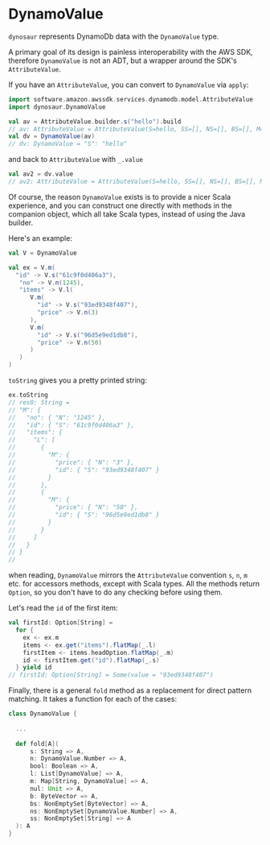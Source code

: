 # DynamoValue

`dynosaur` represents DynamoDb data with the `DynamoValue` type.

A primary goal of its design is painless interoperability with the AWS
SDK, therefore `DynamoValue` is not an ADT, but a wrapper around the
SDK's `AttributeValue`.

If you have an `AttributeValue`, you can convert to `DynamoValue` via
`apply`:

```scala
import software.amazon.awssdk.services.dynamodb.model.AttributeValue
import dynosaur.DynamoValue

val av = AttributeValue.builder.s("hello").build
// av: AttributeValue = AttributeValue(S=hello, SS=[], NS=[], BS=[], M={}, L=[])
val dv = DynamoValue(av)
// dv: DynamoValue = "S": "hello"
```

and back to `AttributeValue` with `_.value`

```scala
val av2 = dv.value
// av2: AttributeValue = AttributeValue(S=hello, SS=[], NS=[], BS=[], M={}, L=[])
```

Of course, the reason `DynamoValue` exists is to provide a nicer Scala
experience, and you can construct one directly with methods in the
companion object, which all take Scala types, instead of using the Java builder.

Here's an example:

```scala
val V = DynamoValue

val ex = V.m(
  "id" -> V.s("61c9f0d406a3"),
   "no" -> V.n(1245),
   "items" -> V.l(
      V.m(
        "id" -> V.s("93ed9348f407"),
        "price" -> V.n(3)
      ),
      V.m(
        "id" -> V.s("96d5e9ed1db8"),
        "price" -> V.n(50)
      )
   )
)
```

`toString` gives you a pretty printed string:

```scala
ex.toString
// res0: String = 
// "M": {
//   "no": { "N": "1245" },
//   "id": { "S": "61c9f0d406a3" },
//   "items": {
//     "L": [
//       {
//         "M": {
//           "price": { "N": "3" },
//           "id": { "S": "93ed9348f407" }
//         }
//       },
//       {
//         "M": {
//           "price": { "N": "50" },
//           "id": { "S": "96d5e9ed1db8" }
//         }
//       }
//     ]
//   }
// }
//
```

when reading, `DynamoValue` mirrors the `AttributeValue` convention
`s`, `n`, `m` etc. for accessors methods, except with Scala types. All
the methods return `Option`, so you don't have to do any checking
before using them.

Let's read the `id` of the first item:

```scala
val firstId: Option[String] =
  for {
    ex <- ex.m
    items <- ex.get("items").flatMap(_.l)
    firstItem <- items.headOption.flatMap(_.m)
    id <- firstItem.get("id").flatMap(_.s)
  } yield id
// firstId: Option[String] = Some(value = "93ed9348f407")
```

Finally, there is a general `fold` method as a replacement for direct
pattern matching. It takes a function for each of the cases:

```scala
class DynamoValue {
  
  ...
  
  def fold[A](
      s: String => A,
      n: DynamoValue.Number => A,
      bool: Boolean => A,
      l: List[DynamoValue] => A,
      m: Map[String, DynamoValue] => A,
      nul: Unit => A,
      b: ByteVector => A,
      bs: NonEmptySet[ByteVector] => A,
      ns: NonEmptySet[DynamoValue.Number] => A,
      ss: NonEmptySet[String] => A
  ): A
}
```
